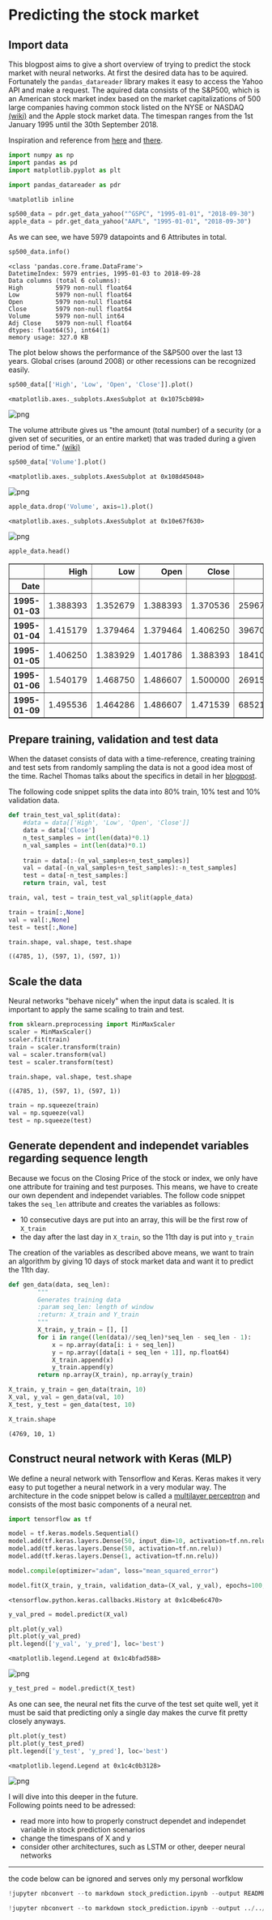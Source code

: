 
# Predicting the stock market

## Import data

This blogpost aims to give a short overview of trying to predict the stock market with neural networks. At first the desired data has to be aquired. Fortunately the `pandas_datareader` library makes it easy to access the Yahoo API and make a request. The aquired data consists of the S&P500, which is an American stock market index based on the market capitalizations of 500 large companies having common stock listed on the NYSE or NASDAQ [(wiki)](https://en.wikipedia.org/wiki/S%26P_500_Index) and the Apple stock market data. The timespan ranges from the 1st January 1995 until the 30th September 2018.

Inspiration and reference from [here](https://towardsdatascience.com/neural-networks-to-predict-the-market-c4861b649371?source=email-anon_90d4caa0ccc2--publication.newsletter) and [there](https://towardsdatascience.com/neural-networks-to-predict-the-market-c4861b649371).


```python
import numpy as np
import pandas as pd
import matplotlib.pyplot as plt

import pandas_datareader as pdr

%matplotlib inline
```


```python
sp500_data = pdr.get_data_yahoo("^GSPC", "1995-01-01", "2018-09-30")
apple_data = pdr.get_data_yahoo("AAPL", "1995-01-01", "2018-09-30")
```

As we can see, we have 5979 datapoints and 6 Attributes in total.


```python
sp500_data.info()
```

    <class 'pandas.core.frame.DataFrame'>
    DatetimeIndex: 5979 entries, 1995-01-03 to 2018-09-28
    Data columns (total 6 columns):
    High         5979 non-null float64
    Low          5979 non-null float64
    Open         5979 non-null float64
    Close        5979 non-null float64
    Volume       5979 non-null int64
    Adj Close    5979 non-null float64
    dtypes: float64(5), int64(1)
    memory usage: 327.0 KB


The plot below shows the performance of the S&P500 over the last 13 years. Global crises (around 2008) or other recessions can be recognized easily.


```python
sp500_data[['High', 'Low', 'Open', 'Close']].plot()
```




    <matplotlib.axes._subplots.AxesSubplot at 0x1075cb898>




![png](README_files/README_8_1.png)


The volume attribute gives us "the amount (total number) of a security (or a given set of securities, or an entire market) that was traded during a given period of time." [(wiki)](https://en.wikipedia.org/wiki/Volume_(finance))


```python
sp500_data['Volume'].plot()
```




    <matplotlib.axes._subplots.AxesSubplot at 0x108d45048>




![png](README_files/README_10_1.png)



```python
apple_data.drop('Volume', axis=1).plot()
```




    <matplotlib.axes._subplots.AxesSubplot at 0x10e67f630>




![png](README_files/README_11_1.png)



```python
apple_data.head()
```




<div>
<style scoped>
    .dataframe tbody tr th:only-of-type {
        vertical-align: middle;
    }

    .dataframe tbody tr th {
        vertical-align: top;
    }

    .dataframe thead th {
        text-align: right;
    }
</style>
<table border="1" class="dataframe">
  <thead>
    <tr style="text-align: right;">
      <th></th>
      <th>High</th>
      <th>Low</th>
      <th>Open</th>
      <th>Close</th>
      <th>Volume</th>
      <th>Adj Close</th>
    </tr>
    <tr>
      <th>Date</th>
      <th></th>
      <th></th>
      <th></th>
      <th></th>
      <th></th>
      <th></th>
    </tr>
  </thead>
  <tbody>
    <tr>
      <th>1995-01-03</th>
      <td>1.388393</td>
      <td>1.352679</td>
      <td>1.388393</td>
      <td>1.370536</td>
      <td>25967200.0</td>
      <td>1.200917</td>
    </tr>
    <tr>
      <th>1995-01-04</th>
      <td>1.415179</td>
      <td>1.379464</td>
      <td>1.379464</td>
      <td>1.406250</td>
      <td>39670400.0</td>
      <td>1.232210</td>
    </tr>
    <tr>
      <th>1995-01-05</th>
      <td>1.406250</td>
      <td>1.383929</td>
      <td>1.401786</td>
      <td>1.388393</td>
      <td>18410000.0</td>
      <td>1.216563</td>
    </tr>
    <tr>
      <th>1995-01-06</th>
      <td>1.540179</td>
      <td>1.468750</td>
      <td>1.486607</td>
      <td>1.500000</td>
      <td>269155600.0</td>
      <td>1.314358</td>
    </tr>
    <tr>
      <th>1995-01-09</th>
      <td>1.495536</td>
      <td>1.464286</td>
      <td>1.486607</td>
      <td>1.471539</td>
      <td>68521600.0</td>
      <td>1.289419</td>
    </tr>
  </tbody>
</table>
</div>



## Prepare training, validation and test data

When the dataset consists of data with a time-reference, creating training and test sets from randomly sampling the data is not a good idea most of the time. Rachel Thomas talks about the specifics in detail in her [blogpost](http://www.fast.ai/2017/11/13/validation-sets/).

The following code snippet splits the data into 80% train, 10% test and 10% validation data.


```python
def train_test_val_split(data):
    #data = data[['High', 'Low', 'Open', 'Close']]
    data = data['Close']
    n_test_samples = int(len(data)*0.1)
    n_val_samples = int(len(data)*0.1)
    
    train = data[:-(n_val_samples+n_test_samples)]
    val = data[-(n_val_samples+n_test_samples):-n_test_samples]
    test = data[-n_test_samples:]
    return train, val, test
```


```python
train, val, test = train_test_val_split(apple_data)
```


```python
train = train[:,None]
val = val[:,None]
test = test[:,None]
```


```python
train.shape, val.shape, test.shape
```




    ((4785, 1), (597, 1), (597, 1))



## Scale the data

Neural networks "behave nicely" when the input data is scaled. It is important to apply the same scaling to train and test.


```python
from sklearn.preprocessing import MinMaxScaler
scaler = MinMaxScaler()
scaler.fit(train)
train = scaler.transform(train)
val = scaler.transform(val)
test = scaler.transform(test)
```


```python
train.shape, val.shape, test.shape
```




    ((4785, 1), (597, 1), (597, 1))




```python
train = np.squeeze(train)
val = np.squeeze(val)
test = np.squeeze(test)
```

## Generate dependent and independet variables regarding sequence length

Because we focus on the Closing Price of the stock or index, we only have one attribute for training and test purposes. This means, we have to create our own dependent and independet variables. The follow code snippet takes the `seq_len` attribute and creates the variables as follows:

* 10 consecutive days are put into an array, this will be the first row of `X_train`
* the day after the last day in `X_train`, so the 11th day is put into `y_train`

The creation of the variables as described above means, we want to train an algorithm by giving 10 days of stock market data and want it to predict the 11th day.


```python
def gen_data(data, seq_len):
        """
        Generates training data
        :param seq_len: length of window
        :return: X_train and Y_train
        """
        X_train, y_train = [], []
        for i in range((len(data)//seq_len)*seq_len - seq_len - 1):
            x = np.array(data[i: i + seq_len])
            y = np.array([data[i + seq_len + 1]], np.float64)
            X_train.append(x)
            y_train.append(y)
        return np.array(X_train), np.array(y_train)
```


```python
X_train, y_train = gen_data(train, 10)
X_val, y_val = gen_data(val, 10)
X_test, y_test = gen_data(test, 10)
```


```python
X_train.shape
```




    (4769, 10, 1)



## Construct neural network with Keras (MLP)

We define a neural network with Tensorflow and Keras. Keras makes it very easy to put together a neural network in a very modular way. The architecture in the code snippet below is called a [multilayer perceptron](https://en.wikipedia.org/wiki/Multilayer_perceptron) and consists of the most basic components of a neural net.


```python
import tensorflow as tf
```


```python
model = tf.keras.models.Sequential()
model.add(tf.keras.layers.Dense(50, input_dim=10, activation=tf.nn.relu))
model.add(tf.keras.layers.Dense(50, activation=tf.nn.relu))
model.add(tf.keras.layers.Dense(1, activation=tf.nn.relu))

model.compile(optimizer="adam", loss="mean_squared_error")
```


```python
model.fit(X_train, y_train, validation_data=(X_val, y_val), epochs=100, verbose=0)
```




    <tensorflow.python.keras.callbacks.History at 0x1c4be6c470>




```python
y_val_pred = model.predict(X_val)
```


```python
plt.plot(y_val)
plt.plot(y_val_pred)
plt.legend(['y_val', 'y_pred'], loc='best')
```




    <matplotlib.legend.Legend at 0x1c4bfad588>




![png](README_files/README_35_1.png)



```python
y_test_pred = model.predict(X_test)
```

As one can see, the neural net fits the curve of the test set quite well, yet it must be said that predicting only a single day makes the curve fit pretty closely anyways.


```python
plt.plot(y_test)
plt.plot(y_test_pred)
plt.legend(['y_test', 'y_pred'], loc='best')
```




    <matplotlib.legend.Legend at 0x1c4c0b3128>




![png](README_files/README_38_1.png)


I will dive into this deeper in the future.  
Following points need to be adressed:
* read more into how to properly construct dependet and independet variable in stock prediction scenarios
* change the timespans of X and y
* consider other architectures, such as LSTM or other, deeper neural networks

---
the code below can be ignored and serves only my personal worfklow


```python
!jupyter nbconvert --to markdown stock_prediction.ipynb --output README.md
```


```python
!jupyter nbconvert --to markdown stock_prediction.ipynb --output ../../fabiange/_posts/2018-09-28-stock_prediction.md
```
